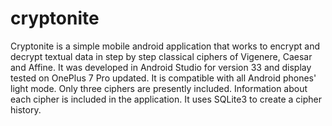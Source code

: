 # cryptonite
Cryptonite is a simple mobile android application that works to encrypt and decrypt textual data in step by step classical ciphers of Vigenere, Caesar and Affine. It was developed in Android Studio for version 33 and display tested on OnePlus 7 Pro updated. It is compatible with all Android phones' light mode. Only three ciphers are presently included. Information about each cipher is included in the application. It uses SQLite3 to create a cipher history.
